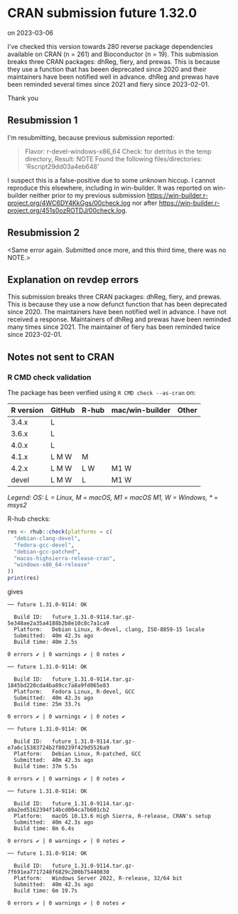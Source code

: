 # CRAN submission future 1.32.0

on 2023-03-06

I've checked this version towards 280 reverse package dependencies available on CRAN (n = 261) and Bioconductor (n = 19). This submission breaks three CRAN packages: dhReg, fiery, and prewas. This is because they use a function that has beeen deprecated since 2020 and their maintainers have been notified well in advance.  dhReg and prewas have been reminded several times since 2021 and fiery since 2023-02-01.

Thank you


## Resubmission 1
 
I'm resubmitting, because previous submission reported:

> Flavor: r-devel-windows-x86_64
> Check: for detritus in the temp directory, Result: NOTE
>   Found the following files/directories:
>   'Rscript29dd03a4eb648'

I suspect this is a false-positive due to some unknown hiccup. I cannot reproduce this elsewhere, including in win-builder. It was reported on win-builder neither prior to my previous submission  <https://win-builder.r-project.org/4WC6DY4KkGgs/00check.log> nor after <https://win-builder.r-project.org/451s0ozROTDJ/00check.log>.


## Resubmission 2

<Same error again. Submitted once more, and this third time, there was no NOTE.>


## Explanation on revdep errors

This submission breaks three CRAN packages: dhReg, fiery, and prewas. This is because they use a now defunct function that has been deprecated since 2020. The maintainers have been notified well in advance.  I have not received a response.  Maintainers of dhReg and prewas have been reminded many times since 2021. The maintainer of fiery has been reminded twice since 2023-02-01.


## Notes not sent to CRAN

### R CMD check validation

The package has been verified using `R CMD check --as-cran` on:

| R version | GitHub | R-hub  | mac/win-builder | Other  |
| --------- | ------ | ------ | --------------- | ------ |
| 3.4.x     | L      |        |                 |        |
| 3.6.x     | L      |        |                 |        |
| 4.0.x     | L      |        |                 |        |
| 4.1.x     | L M W  |   M    |                 |        |
| 4.2.x     | L M W  | L   W  | M1 W            |        |
| devel     | L M W  | L      | M1 W            |        |

_Legend: OS: L = Linux, M = macOS, M1 = macOS M1, W = Windows, * = msys2_


R-hub checks:

```r
res <- rhub::check(platforms = c(
  "debian-clang-devel", 
  "fedora-gcc-devel",
  "debian-gcc-patched", 
  "macos-highsierra-release-cran",
  "windows-x86_64-release"
))
print(res)
```

gives

```
── future 1.31.0-9114: OK

  Build ID:   future_1.31.0-9114.tar.gz-5e348ae2a35a4188b2b8e10c8c7a1ca9
  Platform:   Debian Linux, R-devel, clang, ISO-8859-15 locale
  Submitted:  40m 42.3s ago
  Build time: 40m 2.5s

0 errors ✔ | 0 warnings ✔ | 0 notes ✔

── future 1.31.0-9114: OK

  Build ID:   future_1.31.0-9114.tar.gz-1845bd220cda4ba89cc7a8a9fd065e83
  Platform:   Fedora Linux, R-devel, GCC
  Submitted:  40m 42.3s ago
  Build time: 25m 33.7s

0 errors ✔ | 0 warnings ✔ | 0 notes ✔

── future 1.31.0-9114: OK

  Build ID:   future_1.31.0-9114.tar.gz-e7a6c15383724b2f80239f429d5526a9
  Platform:   Debian Linux, R-patched, GCC
  Submitted:  40m 42.3s ago
  Build time: 37m 5.5s

0 errors ✔ | 0 warnings ✔ | 0 notes ✔

── future 1.31.0-9114: OK

  Build ID:   future_1.31.0-9114.tar.gz-a9a2ed5162394f14bcd004ca7b601cb2
  Platform:   macOS 10.13.6 High Sierra, R-release, CRAN's setup
  Submitted:  40m 42.3s ago
  Build time: 8m 6.4s

0 errors ✔ | 0 warnings ✔ | 0 notes ✔

── future 1.31.0-9114: OK

  Build ID:   future_1.31.0-9114.tar.gz-7f691ea7717248f6829c200b75440830
  Platform:   Windows Server 2022, R-release, 32/64 bit
  Submitted:  40m 42.3s ago
  Build time: 6m 19.7s

0 errors ✔ | 0 warnings ✔ | 0 notes ✔
```
